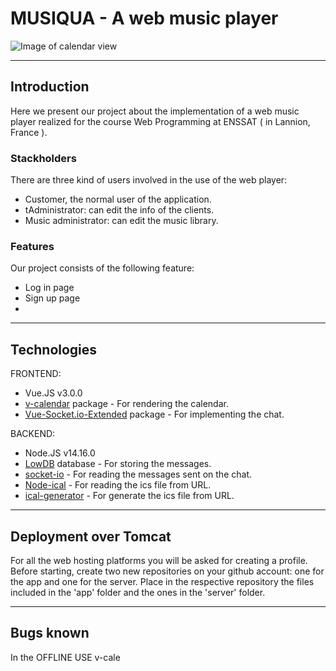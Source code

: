 # MUSIQUA - A web music player

 ![Image of calendar view](https://github.com/AAsmaou/ProjetJEETeam01/blob/main/Interfaces/home.png)
 
---

## Introduction

Here we present our project about the implementation of a web music player realized for the course Web Programming at ENSSAT ( in Lannion, France ). 

### Stackholders
There are three kind of users involved in the use of the web player:
* Customer, the normal user of the application. 
* tAdministrator: can edit the info of the clients.
* Music administrator: can edit the music library.

### Features
Our project consists of the following feature:
* Log in page
* Sign up page
* 



---

## Technologies
FRONTEND:
* Vue.JS  v3.0.0
* [v-calendar](https://vcalendar.io/) package - For rendering the calendar.
* [Vue-Socket.io-Extended](https://github.com/probil/vue-socket.io-extended/tree/alpha) package - For implementing the chat.

BACKEND:
* Node.JS v14.16.0
* [LowDB](https://github.com/typicode/lowdb) database - For storing the messages.
* [socket-io](https://www.npmjs.com/package/socket.io) - For reading the messages sent on the chat.
* [Node-ical](https://www.npmjs.com/package/node-ical) - For reading the ics file from URL.
* [ical-generator](https://www.npmjs.com/package/ical-generator) - For generate the ics file from URL.

---

## Deployment over Tomcat
For all the web hosting platforms you will be asked for creating a profile. 
Before starting, create two new repositories on your github account: one for the app and one for the server. Place in the respective repository the files included in the 'app' folder and the ones in the 'server' folder.  


---

## Bugs known

In the OFFLINE USE v-cale
